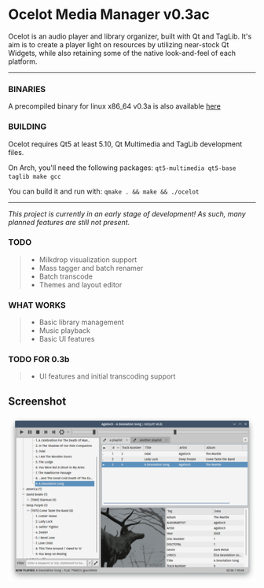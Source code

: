 # Ocelot Media Manager v0.3ac

Ocelot is an audio player and library organizer, built with Qt and TagLib.
It's aim is to create a player light on resources by utilizing near-stock Qt Widgets, while also retaining some of the native look-and-feel of each platform.

---
### BINARIES
A precompiled binary for linux x86_64 v0.3a is also available [here](https://raw.githubusercontent.com/mscatto/ocelot/master/ocelot-bin)
### BUILDING
Ocelot requires Qt5 at least 5.10, Qt Multimedia and TagLib development files.

On Arch, you'll need the following packages:
`qt5-multimedia qt5-base taglib make gcc`

You can build it and run with:
`qmake . && make && ./ocelot`

---

_This project is currently in an early stage of development! As such, many planned features are still not present._

### TODO

> * Milkdrop visualization support
> * Mass tagger and batch renamer
> * Batch transcode
> * Themes and layout editor

### WHAT WORKS

> * Basic library management
> * Music playback
> * Basic UI features

### TODO FOR 0.3b
> * UI features and initial transcoding support

## Screenshot
![alt text](https://raw.githubusercontent.com/mscatto/ocelot/master/ss.png)


